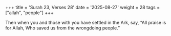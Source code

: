 +++
title = 'Surah 23, Verses 28'
date = '2025-08-27'
weight = 28
tags = ["allah", "people"]
+++

Then when you and those with you have settled in the Ark, say, “All praise is for Allah, Who saved us from the wrongdoing people.”